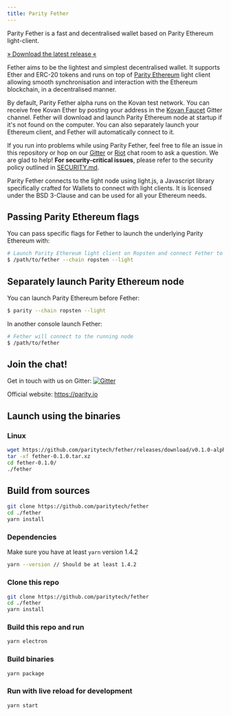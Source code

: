 ```yaml
---
title: Parity Fether
---
```

Parity Fether is a fast and decentralised wallet based on Parity Ethereum light-client.

[» Download the latest release «](https://github.com/paritytech/fether/releases)

Fether aims to be the lightest and simplest decentralised wallet. It supports Ether and ERC-20 tokens and runs on top of [Parity Ethereum](https://github.com/paritytech/parity) light client allowing smooth synchronisation and interaction with the Ethereum blockchain, in a decentralised manner.

By default, Parity Fether alpha runs on the Kovan test network. You can receive free Kovan Ether by posting your address in the [Kovan Faucet](https://gitter.im/kovan-testnet/faucet) Gitter channel. Fether will download and launch Parity Ethereum node at startup if it's not found on the computer. You can also separately launch your Ethereum client, and Fether will automatically connect to it.

If you run into problems while using Parity Fether, feel free to file an issue in this repository or hop on our [Gitter](https://gitter.im/paritytech/parity) or [Riot](https://riot.im/app/#/group/+parity:matrix.parity.io) chat room to ask a question. We are glad to help! **For security-critical issues**, please refer to the security policy outlined in [SECURITY.md](https://github.com/paritytech/parity/blob/master/SECURITY.md).

Parity Fether connects to the light node using light.js, a Javascript library specifically crafted for Wallets to connect with light clients. It is licensed under the BSD 3-Clause and can be used for all your Ethereum needs.

## Passing Parity Ethereum flags

You can pass specific flags for Fether to launch the underlying Parity Ethereum with:
```bash
# Launch Parity Ethereum light client on Ropsten and connect Fether to it
$ /path/to/fether --chain ropsten --light
```
## Separately launch Parity Ethereum node

You can launch Parity Ethereum before Fether:
```bash
$ parity --chain ropsten --light
```
In another console launch Fether:
```bash
# Fether will connect to the running node
$ /path/to/fether
```

## Join the chat!

Get in touch with us on Gitter:
[![Gitter](https://img.shields.io/badge/Gitter-Fether-brightgreen.svg)](https://gitter.im/paritytech/fether)


Official website: https://parity.io

## Launch using the binaries
### Linux
```bash
wget https://github.com/paritytech/fether/releases/download/v0.1.0-alpha2/fether-0.1.0.tar.xz
tar -xf fether-0.1.0.tar.xz 
cd fether-0.1.0/
./fether
```


## Build from sources

```bash
git clone https://github.com/paritytech/fether
cd ./fether
yarn install
```

### Dependencies
Make sure you have at least `yarn` version 1.4.2

```bash
yarn --version // Should be at least 1.4.2
```
### Clone this repo

```bash
git clone https://github.com/paritytech/fether
cd ./fether
yarn install
```

### Build this repo and run

```bash
yarn electron
```

### Build binaries

```bash
yarn package
```

### Run with live reload for development

```bash
yarn start
```
